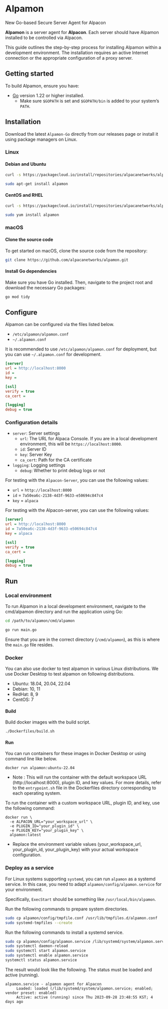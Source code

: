 # Alpamon
New Go-based Secure Server Agent for Alpacon

**Alpamon** is a server agent for **Alpacon**. Each server should have Alpamon installed to be controlled via Alpacon.

This guide outlines the step-by-step process for installing Alpamon within a development environment. The installation requires an active Internet connection or the appropriate configuration of a proxy server.

## Getting started
To build Alpamon, ensure you have:
- [Go](https://go.dev/doc/install) version 1.22 or higher installed.
  - Make sure `$GOPATH` is set and `$GOPATH/bin` is added to your system’s `PATH`.
  
## Installation
Download the latest `Alpamon-Go` directly from our releases page or install it using package managers on Linux.

### Linux

#### Debian and Ubuntu
```bash
curl -s https://packagecloud.io/install/repositories/alpacanetworks/alpamon/script.deb.sh?any=true | sudo bash

sudo apt-get install alpamon
```

#### CentOS and RHEL
```bash
curl -s https://packagecloud.io/install/repositories/alpacanetworks/alpamon/script.rpm.sh?any=true | sudo bash

sudo yum install alpamon
```

### macOS

#### Clone the source code
To get started on macOS, clone the source code from the repository:
```bash
git clone https://github.com/alpacanetworks/alpamon.git
```

#### Install Go dependencies
Make sure you have Go installed. Then, navigate to the project root and download the necessary Go packages:
```bash
go mod tidy
```

## Configure

Alpamon can be configured via the files listed below.

- `/etc/alpamon/alpamon.conf`
- `~/.alpamon.conf`

It is recommended to use `/etc/alpamon/alpamon.conf` for deployment, but you can use `~/.alpamon.conf` for development.

```ini
[server]
url = http://localhost:8000
id = 
key = 

[ssl]
verify = true
ca_cert = 

[logging]
debug = true
```

### Configuration details

- `server`: Server settings
    - `url`: The URL for Alpaca Console. If you are in a local development environment, this will be `https://localhost:8000`.
    - `id`: Server ID
    - `key`: Server Key
    - `ca_cert`: Path for the CA certificate
- `logging`: Logging settings
    - `debug`: Whether to print debug logs or not
 
For testing with the `Alpacon-Server`, you can use the following values:
- `url` = `http://localhost:8000`
- `id` = `7a50ea6c-2138-4d3f-9633-e50694c847c4`
- `key` = `alpaca`

For testing with the Alpacon-server, you can use the following values:
```ini
[server]
url = http://localhost:8000
id = 7a50ea6c-2138-4d3f-9633-e50694c847c4
key = alpaca

[ssl]
verify = true
ca_cert =

[logging]
debug = true
```


## Run

### Local environment

To run Alpamon in a local development environment, navigate to the cmd/alpamon directory and run the application using Go:
```sh
cd /path/to/alpamon/cmd/alpamon

go run main.go
```
Ensure that you are in the correct directory (`/cmd/alpamon`), as this is where the `main.go` file resides.

### Docker
You can also use docker to test alpamon in various Linux distributions. We use Docker Desktop to test alpamon on following distributions.

- Ubuntu: 18.04, 20.04, 22.04
- Debian: 10, 11
- RedHat: 8, 9
- CentOS: 7

#### Build
Build docker images with the build script.
```
./Dockerfiles/build.sh
```

#### Run
You can run containers for these images in Docker Desktop or using command line like below.
```
docker run alpamon:ubuntu-22.04
```
- Note : This will run the container with the default workspace URL (http://localhost:8000), plugin ID, and key values. 
For more details, refer to the `entrypoint.sh` file in the Dockerfiles directory corresponding to each operating system.

To run the container with a custom workspace URL, plugin ID, and key, use the following command:
```
docker run \
  -e ALPACON_URL="your_workspace_url" \
  -e PLUGIN_ID="your_plugin_id" \
  -e PLUGIN_KEY="your_plugin_key" \
  alpamon:latest
```
- Replace the environment variable values (your_workspace_url, your_plugin_id, your_plugin_key) with your actual workspace configuration.

### Deploy as a service

For Linux systems supporting `systemd`, you can run `alpamon` as a systemd service. In this case, you need to adapt `alpamon/config/alpamon.service` for your environment.

Specifically, `ExecStart` should be something like `/usr/local/bin/alpamon`.

Run the following commands to prepare system directories.

```sh
sudo cp alpamon/config/tmpfile.conf /usr/lib/tmpfiles.d/alpamon.conf
sudo systemd-tmpfiles --create
```

Run the following commands to install a systemd service.

```sh
sudo cp alpamon/config/alpamon.service /lib/systemd/system/alpamon.service
sudo systemctl daemon-reload
sudo systemctl start alpamon.service
sudo systemctl enable alpamon.service
systemctl status alpamon.service
```

The result would look like the following. The status must be loaded and active (running).

```
alpamon.service - alpamon agent for Alpacon
     Loaded: loaded (/lib/systemd/system/alpamon.service; enabled; vendor preset: enabled)
     Active: active (running) since Thu 2023-09-28 23:48:55 KST; 4 days ago
```
